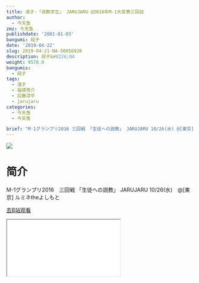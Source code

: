 ```yaml
---
title: 漫才-「说教学生」 JARUJARU @2016年M-1大奖赛三回战
author:
  - 今天鱼
zmz: 今天鱼
publishdate: '2001-01-03'
bangumi: 段子
date: '2019-04-22'
slug: 2019-04-21-NA-50056920
description: 段子&#8226;NA
weight: 9578.0
bangumis:
  - 段子
tags:
  - 漫才
  - 福德秀介
  - 后藤淳平
  - jarujaru
categories:
  - 今天鱼
  - 今天鱼

brief: "M-1グランプリ2016 三回戦 「生徒への説教」 JARUJARU 10/26(水) @[東京] ルミネtheよしもと"
---
```

![](https://i.imgur.com/m3BFYru.jpg)
# 简介  
M-1グランプリ2016　三回戦
「生徒への説教」  JARUJARU
10/26(水)　@[東京] ルミネtheよしもと  

[去B站观看](https://www.bilibili.com/video/av50056920/)
<div class ="resp-container"><iframe class="testiframe" src="//player.bilibili.com/player.html?aid=50056920"", scrolling="no", allowfullscreen="true" > </iframe></div> 
